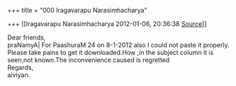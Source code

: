 +++
title = "000 Iragavarapu Narasimhacharya"

+++
[[Iragavarapu Narasimhacharya	2012-01-06, 20:36:38 [Source](https://groups.google.com/g/bvparishat/c/rkEy4E7-470)]]



Dear friends,  
praNamyA\| For PaashuraM 24 on 8-1-2012 also I could not paste it properly. Please take pains to get it downloaded.How ,in the subject column it is seen,not known.The inconvenience caused is regretted  
Regards,  
aiviyan.  

